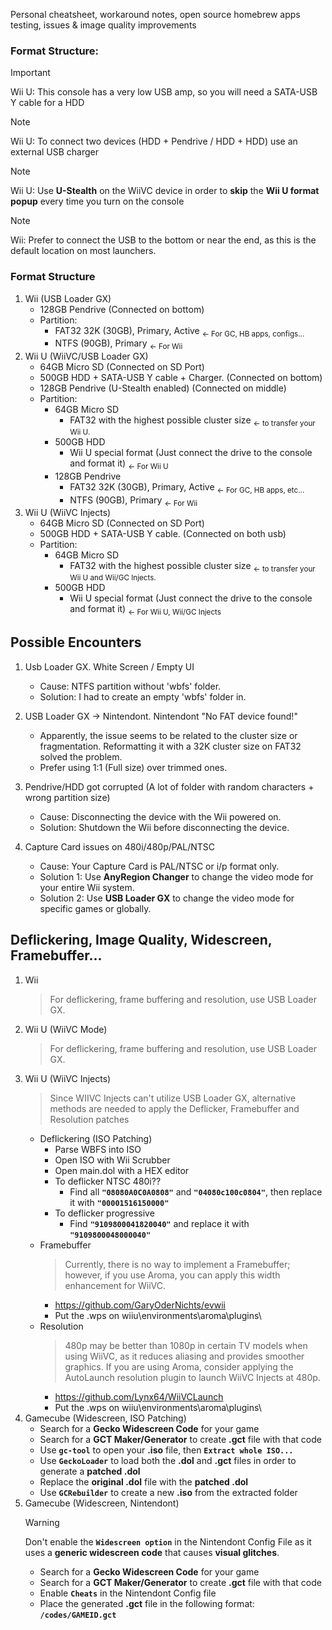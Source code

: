 Personal cheatsheet, workaround notes, open source homebrew apps testing, issues & image quality improvements

### Format Structure:

> [!IMPORTANT]
> Wii U: This console has a very low USB amp, so you will need a SATA-USB Y cable for a HDD

> [!NOTE]
> Wii U: To connect two devices (HDD + Pendrive / HDD + HDD) use an external USB charger

> [!NOTE]
> Wii U: Use **U-Stealth** on the WiiVC device in order to **skip** the **Wii U format popup** every time you turn on the console

> [!NOTE]
> Wii: Prefer to connect the USB to the bottom or near the end, as this is the default location on most launchers.

 ### Format Structure
   1. Wii (USB Loader GX)
      - 128GB Pendrive (Connected on bottom)
      - Partition:
        - FAT32 32K (30GB), Primary, Active <sub><- For GC, HB apps, configs...</sub>
        - NTFS (90GB), Primary <sub><- For Wii</sub>
  2. Wii U (WiiVC/USB Loader GX)
     - 64GB Micro SD (Connected on SD Port)
     - 500GB HDD + SATA-USB Y cable + Charger. (Connected on bottom)
     - 128GB Pendrive (U-Stealth enabled) (Connected on middle)
     - Partition:
       - 64GB Micro SD
         - FAT32 with the highest possible cluster size <sub><- to transfer your Wii U.</sub>
       - 500GB HDD
         - Wii U special format (Just connect the drive to the console and format it) <sub><- For Wii U</sub>
       - 128GB Pendrive
         - FAT32 32K (30GB), Primary, Active <sub><- For GC, HB apps, etc...</sub>
         - NTFS (90GB), Primary <sub><- For Wii</sub>
   3. Wii U (WiiVC Injects)
      - 64GB Micro SD (Connected on SD Port)
      - 500GB HDD + SATA-USB Y cable. (Connected on both usb)
      - Partition:
        - 64GB Micro SD
          - FAT32 with the highest possible cluster size <sub><- to transfer your Wii U and Wii/GC Injects.</sub>
        - 500GB HDD
          - Wii U special format (Just connect the drive to the console and format it) <sub><- For Wii U, Wii/GC Injects</sub>

## Possible Encounters
1. Usb Loader GX. White Screen / Empty UI
   - Cause: NTFS partition without 'wbfs' folder.
   - Solution: I had to create an empty 'wbfs' folder in.

2. USB Loader GX -> Nintendont. Nintendont "No FAT device found!"
   - Apparently, the issue seems to be related to the cluster size or fragmentation. Reformatting it with a 32K cluster size on FAT32 solved the problem.
   - Prefer using 1:1 (Full size) over trimmed ones.

3. Pendrive/HDD got corrupted (A lot of folder with random characters + wrong partition size)
   - Cause: Disconnecting the device with the Wii powered on.
   - Solution: Shutdown the Wii before disconnecting the device.
  
4. Capture Card issues on 480i/480p/PAL/NTSC
   - Cause: Your Capture Card is PAL/NTSC or i/p format only.
   - Solution 1: Use **AnyRegion Changer** to change the video mode for your entire Wii system.
   - Solution 2: Use **USB Loader GX** to change the video mode for specific games or globally.

## Deflickering, Image Quality, Widescreen, Framebuffer...
1. Wii
   > For deflickering, frame buffering and resolution, use USB Loader GX.
2. Wii U (WiiVC Mode)
   > For deflickering, frame buffering and resolution, use USB Loader GX.
3. Wii U (WiiVC Injects)
   >  Since WIIVC Injects can't utilize USB Loader GX, alternative methods are needed to apply the Deflicker, Framebuffer and Resolution patches
   - Deflickering (ISO Patching)
      - Parse WBFS into ISO
      - Open ISO with Wii Scrubber
      - Open main.dol with a HEX editor
      - To deflicker NTSC 480i?? 
        - Find all **`"08080A0C0A0808"`** and **`"04080c100c0804"`**, then replace it with **`"00001516150000"`**
      - To deflicker progressive
        - Find **`"9109800041820040"`** and replace it with **`"9109800048000040"`**
   - Framebuffer
     > Currently, there is no way to implement a Framebuffer; however, if you use Aroma, you can apply this width enhancement for WiiVC.
     - https://github.com/GaryOderNichts/evwii
     - Put the .wps on wiiu\environments\aroma\plugins\
   - Resolution
     > 480p may be better than 1080p in certain TV models when using WiiVC, as it reduces aliasing and provides smoother graphics. If you are using Aroma, consider applying the AutoLaunch resolution plugin to launch WiiVC Injects at 480p.
     - https://github.com/Lynx64/WiiVCLaunch
     - Put the .wps on wiiu\environments\aroma\plugins\
4. Gamecube (Widescreen, ISO Patching)
   - Search for a **Gecko Widescreen Code** for your game
   - Search for a **GCT Maker/Generator** to create **.gct** file with that code
   - Use **`gc-tool`** to open your **.iso** file, then **`Extract whole ISO...`**
   - Use **`GeckoLoader`** to load both the **.dol** and **.gct** files in order to generate a **patched .dol**
   - Replace the **original .dol** file with the **patched .dol**
   - Use **`GCRebuilder`** to create a new **.iso** from the extracted folder
5. Gamecube (Widescreen, Nintendont)
   > [!WARNING]
   > Don't enable the **`Widescreen option`** in the Nintendont Config File as it uses a **generic widescreen code** that causes **visual glitches**.
   - Search for a **Gecko Widescreen Code** for your game
   - Search for a **GCT Maker/Generator** to create **.gct** file with that code
   - Enable **`Cheats`** in the Nintendont Config file
   - Place the generated **.gct** file in the following format: **`/codes/GAMEID.gct`**
